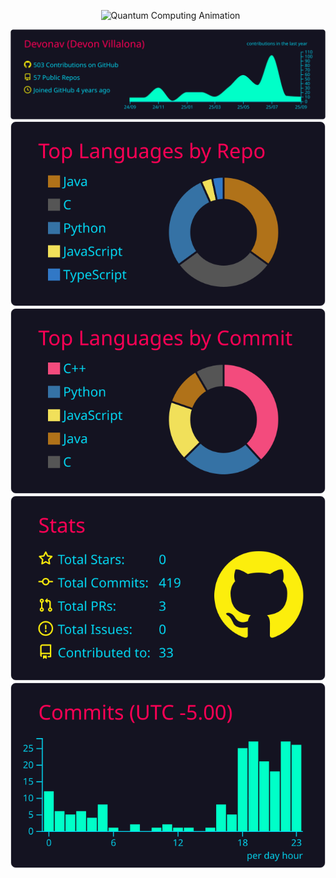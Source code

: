 <p align="center">
  <img src="./dp.gif" alt="Quantum Computing Animation" />
</p>

<p align="center">
  <a href="https://github.com/vn7n24fzkq/github-profile-summary-cards">
    <img src="https://raw.githubusercontent.com/Devonav/devonav/main/profile-summary-card-output/2077/0-profile-details.svg" alt="Profile Details"/>
  </a>
  <br>
  <a href="https://github.com/vn7n24fzkq/github-profile-summary-cards">
    <img src="https://raw.githubusercontent.com/Devonav/devonav/main/profile-summary-card-output/2077/1-repos-per-language.svg" alt="Repos per Language"/>
  </a>
  <a href="https://github.com/vn7n24fzkq/github-profile-summary-cards">
    <img src="https://raw.githubusercontent.com/Devonav/devonav/main/profile-summary-card-output/2077/2-most-commit-language.svg" alt="Most Committed Language"/>
  </a>
  <br>
  <a href="https://github.com/vn7n24fzkq/github-profile-summary-cards">
    <img src="https://raw.githubusercontent.com/Devonav/devonav/main/profile-summary-card-output/2077/3-stats.svg" alt="Stats"/>
  </a>
  <a href="https://github.com/vn7n24fzkq/github-profile-summary-cards">
    <img src="https://raw.githubusercontent.com/Devonav/devonav/main/profile-summary-card-output/2077/4-productive-time.svg" alt="Productive Time"/>
  </a>
</p>
